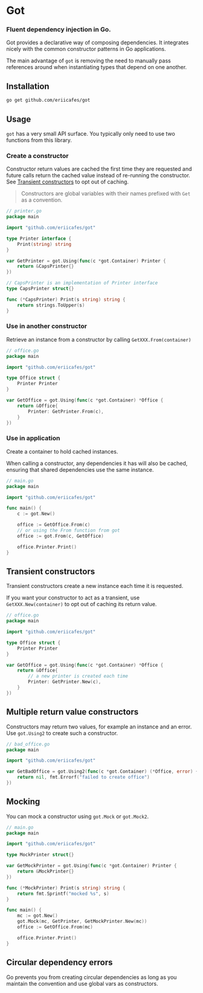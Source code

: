# Got

### Fluent dependency injection in Go.

Got provides a declarative way of composing dependencies. It integrates nicely with the common constructor patterns in Go applications.

The main advantage of `got` is removing the need to manually pass references around when instantiating types that depend on one another. 

## Installation

```sh
go get github.com/eriicafes/got
```

## Usage

`got` has a very small API surface. You typically only need to use two functions from this library.

### Create a constructor

Constructor return values are cached the first time they are requested and future calls return the cached value instead of re-running the constructor. See [Transient constructors](#transient-constructors) to opt out of caching.

> Constructors are global variables with their names prefixed with `Get` as a convention.

```go
// printer.go
package main

import "github.com/eriicafes/got"

type Printer interface { 
    Print(string) string
}

var GetPrinter = got.Using(func(c *got.Container) Printer {
    return &CapsPrinter{}
})

// CapsPrinter is an implementation of Printer interface
type CapsPrinter struct{}

func (*CapsPrinter) Print(s string) string { 
    return strings.ToUpper(s)
}
```

### Use in another constructor

Retrieve an instance from a constructor by calling `GetXXX.From(container)`

```go
// office.go
package main

import "github.com/eriicafes/got"

type Office struct {
    Printer Printer
}

var GetOffice = got.Using(func(c *got.Container) *Office {
    return &Office{
        Printer: GetPrinter.From(c),
    }
})
```

### Use in application

Create a container to hold cached instances.

When calling a constructor, any dependencies it has will also be cached, ensuring that shared dependencies use the same instance.

```go
// main.go
package main

import "github.com/eriicafes/got"

func main() {
    c := got.New()

    office := GetOffice.From(c)
    // or using the From function from got
    office := got.From(c, GetOffice)

    office.Printer.Print()
}
```

## Transient constructors
Transient constructors create a new instance each time it is requested.

If you want your constructor to act as a transient, use `GetXXX.New(container)` to opt out of caching its return value.

```go
// office.go
package main

import "github.com/eriicafes/got"

type Office struct {
    Printer Printer
}

var GetOffice = got.Using(func(c *got.Container) *Office {
    return &Office{
        // a new printer is created each time
        Printer: GetPrinter.New(c),
    }
})
```

## Multiple return value constructors

Constructors may return two values, for example an instance and an error. Use `got.Using2` to create such a constructor.

```go
// bad_office.go
package main

import "github.com/eriicafes/got"

var GetBadOffice = got.Using2(func(c *got.Container) (*Office, error) {
    return nil, fmt.Errorf("failed to create office")
})
```

## Mocking

You can mock a constructor using `got.Mock` or `got.Mock2`.

```go
// main.go
package main

import "github.com/eriicafes/got"

type MockPrinter struct{}

var GetMockPrinter = got.Using(func(c *got.Container) Printer {
    return &MockPrinter{}
})

func (*MockPrinter) Print(s string) string {
    return fmt.Sprintf("mocked %s", s)
}

func main() {
    mc := got.New()
    got.Mock(mc, GetPrinter, GetMockPrinter.New(mc))
    office := GetOffice.From(mc)

    office.Printer.Print()
}
```

## Circular dependency errors

Go prevents you from creating circular dependencies as long as you maintain the convention and use global vars as constructors.
